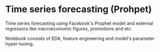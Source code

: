 # Time series forecasting (Prohpet)
Time series forecasting using Facebook's Prophet model and external regressors like macroeconomic figures, promotions and etc.

Notebook consists of EDA, feature engineering and model's parameter hyper-tuning.
